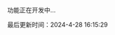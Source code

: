 <!--
 * @Description:
 * @Author: prui
 * @Date: 2024-04-30 13:33:37
 * @LastEditTime: 2024-04-30 13:39:29
 * @LastEditors: prui
 * 不忘初心,不负梦想
-->

功能正在开发中...

最后更新时间：2024-4-28 16:15:29
